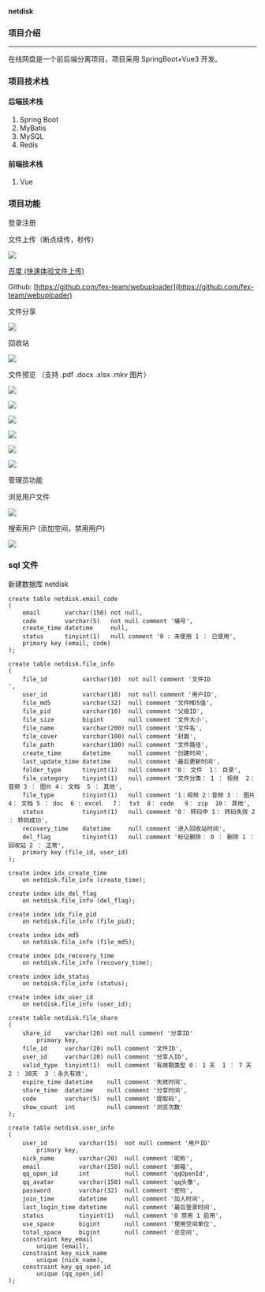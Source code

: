 #### netdisk

### 项目介绍

---

在线网盘是一个前后端分离项目，项目采用 SpringBoot+Vue3 开发。

### 项目技术栈

#### 后端技术栈

1. Spring Boot
2. MyBatis
3. MySQL
4. Redis

####  前端技术栈

1. Vue

### 项目功能

登录注册

文件上传（断点续传，秒传）

![](./images/20230628211004.png)

[百度 (快速体验文件上传)](http://fex.baidu.com/webuploader/getting-started.html) 

Github: [https://github.com/fex-team/webuploader](https://github.com/fex-team/webuploader)

文件分享

![](./images/20230628210057.png)

回收站

![](./images/20230628210120.png)

文件预览 （支持 .pdf .docx .xlsx .mkv 图片）

![](./images/20230628211422.png)

![](./images/20230628211437.png)

![](./images/20230628211449.png)

![](./images/20230628212148.png)

![](./images/20230628212342.png)

![](./images/20230628212459.png)

管理员功能

浏览用户文件

![](./images/20230629194347.png)

搜索用户 (添加空间，禁用用户)

![](./images/20230629194445.png)

### sql 文件

新建数据库 netdisk

```mysql
create table netdisk.email_code
(
    email       varchar(150) not null,
    code        varchar(5)   not null comment '编号',
    create_time datetime     null,
    status      tinyint(1)   null comment '0 : 未使用 1 ： 已使用',
    primary key (email, code)
);

create table netdisk.file_info
(
    file_id          varchar(10)  not null comment '文件ID
',
    user_id          varchar(10)  not null comment '用户ID',
    file_md5         varchar(32)  null comment '文件MD5值',
    file_pid         varchar(10)  null comment '父级ID',
    file_size        bigint       null comment '文件大小',
    file_name        varchar(200) null comment '文件名',
    file_cover       varchar(100) null comment '封面',
    file_path        varchar(100) null comment '文件路径',
    create_time      datetime     null comment '创建时间',
    last_update_time datetime     null comment '最后更新时间',
    folder_type      tinyint(1)   null comment '0： 文件  1： 目录',
    file_category    tinyint(1)   null comment '文件分类： 1 ： 视频  2： 音频 3 ： 图片 4： 文档  5 ： 其他',
    file_type        tinyint(1)   null comment '1：视频 2：音频 3 ： 图片 4： 文档 5 ： doc  6 : excel   7：  txt  8： code   9： zip  10： 其他',
    status           tinyint(1)   null comment '0： 转码中 1： 转码失败 2 ： 转码成功',
    recovery_time    datetime     null comment '进入回收站时间',
    del_flag         tinyint(1)   null comment '标记删除： 0 ： 删除 1 ： 回收站 2 ： 正常',
    primary key (file_id, user_id)
);

create index idx_create_time
    on netdisk.file_info (create_time);

create index idx_del_flag
    on netdisk.file_info (del_flag);

create index idx_file_pid
    on netdisk.file_info (file_pid);

create index idx_md5
    on netdisk.file_info (file_md5);

create index idx_recovery_time
    on netdisk.file_info (recovery_time);

create index idx_status
    on netdisk.file_info (status);

create index idx_user_id
    on netdisk.file_info (user_id);

create table netdisk.file_share
(
    share_id    varchar(20) not null comment '分享ID'
        primary key,
    file_id     varchar(20) null comment '文件ID',
    user_id     varchar(20) null comment '分享人ID',
    valid_type  tinyint(1)  null comment '有效期类型 0： 1 天  1 ： 7 天   2 ： 30天  3 ：永久有效',
    expire_time datetime    null comment '失效时间',
    share_time  datetime    null comment '分享时间',
    code        varchar(5)  null comment '提取码',
    show_count  int         null comment '浏览次数'
);

create table netdisk.user_info
(
    user_id         varchar(15)  not null comment '用户ID'
        primary key,
    nick_name       varchar(20)  null comment '昵称',
    email           varchar(150) null comment '邮箱',
    qq_open_id      int          null comment 'qqOpenId',
    qq_avatar       varchar(150) null comment 'qq头像',
    password        varchar(32)  null comment '密码',
    join_time       datetime     null comment '加入时间',
    last_login_time datetime     null comment '最后登录时间',
    status          tinyint(1)   null comment '0 禁用 1 启用',
    use_space       bigint       null comment '使用空间单位',
    total_space     bigint       null comment '总空间',
    constraint key_email
        unique (email),
    constraint key_nick_name
        unique (nick_name),
    constraint key_qq_open_id
        unique (qq_open_id)
);
```


